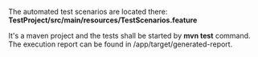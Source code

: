 

The automated test scenarios are located there: **TestProject/src/main/resources/TestScenarios.feature** 

It's a maven project and the tests shall be started by **mvn test** command.
The execution report can be found in /app/target/generated-report.
